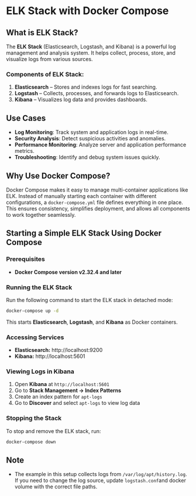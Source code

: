 # ELK Stack with Docker Compose

## What is ELK Stack?
The **ELK Stack** (Elasticsearch, Logstash, and Kibana) is a powerful log management and analysis system. It helps collect, process, store, and visualize logs from various sources.

### Components of ELK Stack:
1. **Elasticsearch** – Stores and indexes logs for fast searching.
2. **Logstash** – Collects, processes, and forwards logs to Elasticsearch.
3. **Kibana** – Visualizes log data and provides dashboards.

## Use Cases
- **Log Monitoring**: Track system and application logs in real-time.
- **Security Analysis**: Detect suspicious activities and anomalies.
- **Performance Monitoring**: Analyze server and application performance metrics.
- **Troubleshooting**: Identify and debug system issues quickly.

## Why Use Docker Compose?
Docker Compose makes it easy to manage multi-container applications like ELK. Instead of manually starting each container with different configurations, a `docker-compose.yml` file defines everything in one place. This ensures consistency, simplifies deployment, and allows all components to work together seamlessly.

## Starting a Simple ELK Stack Using Docker Compose

### Prerequisites
- **Docker Compose version v2.32.4 and later**

### Running the ELK Stack
Run the following command to start the ELK stack in detached mode:

```bash
docker-compose up -d
```

This starts **Elasticsearch**, **Logstash**, and **Kibana** as Docker containers.

### Accessing Services
- **Elasticsearch:** http://localhost:9200  
- **Kibana:** http://localhost:5601  

### Viewing Logs in Kibana
1. Open **Kibana** at `http://localhost:5601`
2. Go to **Stack Management → Index Patterns**
3. Create an index pattern for `apt-logs`
4. Go to **Discover** and select `apt-logs` to view log data

### Stopping the Stack
To stop and remove the ELK stack, run:

```bash
docker-compose down
```

## Note
- The example in this setup collects logs from `/var/log/apt/history.log`. If you need to change the log source, update `logstash.conf`and docker volume with the correct file paths.